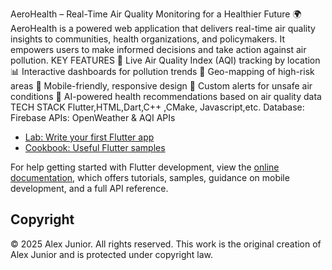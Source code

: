 AeroHealth – Real-Time Air Quality Monitoring for a Healthier Future 🌍
AeroHealth is a powered web application that delivers real-time air quality insights to communities, health organizations, and policymakers. It empowers users to make informed decisions and take action against air pollution.
KEY FEATURES
📡 Live Air Quality Index (AQI) tracking by location
📊 Interactive dashboards for pollution trends
📍 Geo-mapping of high-risk areas
📱 Mobile-friendly, responsive design
🔔 Custom alerts for unsafe air conditions
🧠 AI-powered health recommendations based on air quality data
TECH STACK
Flutter,HTML,Dart,C++ ,CMake, Javascript,etc.
Database: Firebase
APIs: OpenWeather & AQI APIs
- [Lab: Write your first Flutter app](https://docs.flutter.dev/get-started/codelab)
- [Cookbook: Useful Flutter samples](https://docs.flutter.dev/cookbook)

For help getting started with Flutter development, view the [online documentation](https://docs.flutter.dev/), which offers tutorials, samples, guidance on mobile development, and a full API reference.

## Copyright

© 2025 Alex Junior. All rights reserved. This work is the original creation of Alex Junior and is protected under copyright law.
